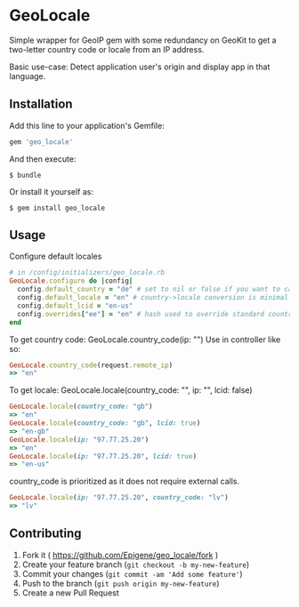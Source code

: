 # GeoLocale

Simple wrapper for GeoIP gem with some redundancy on GeoKit to get a two-letter country code or locale from an IP address.

Basic use-case: Detect application user's origin and display app in that language.

## Installation

Add this line to your application's Gemfile:

```ruby
gem 'geo_locale'
```

And then execute:

    $ bundle

Or install it yourself as:

    $ gem install geo_locale

## Usage
Configure default locales
```ruby
# in /config/initializers/geo_locale.rb
GeoLocale.configure do |config|
  config.default_country = "de" # set to nil or false if you want to catch fails in geolocation
  config.default_locale = "en" # country->locale conversion is minimal for now, set this explicitly to ensure GeoLocale.locale
  config.default_lcid = "en-us"
  config.overrides["ee"] = "en" # hash used to override standard country codes
end
```

To get country code:
GeoLocale.country_code(ip: "")
Use in controller like so:
```ruby
GeoLocale.country_code(request.remote_ip)
=> "en"
```

To get locale:
GeoLocale.locale(country_code: "", ip: "", lcid: false)
```ruby
GeoLocale.locale(country_code: "gb")
=> "en"
GeoLocale.locale(country_code: "gb", lcid: true)
=> "en-gb"
GeoLocale.locale(ip: "97.77.25.20")
=> "en"
GeoLocale.locale(ip: "97.77.25.20", lcid: true)
=> "en-us"
```
country_code is prioritized as it does not require external calls.
```ruby
GeoLocale.locale(ip: "97.77.25.20", country_code: "lv")
=> "lv"
```

## Contributing

1. Fork it ( https://github.com/Epigene/geo_locale/fork )
2. Create your feature branch (`git checkout -b my-new-feature`)
3. Commit your changes (`git commit -am 'Add some feature'`)
4. Push to the branch (`git push origin my-new-feature`)
5. Create a new Pull Request
